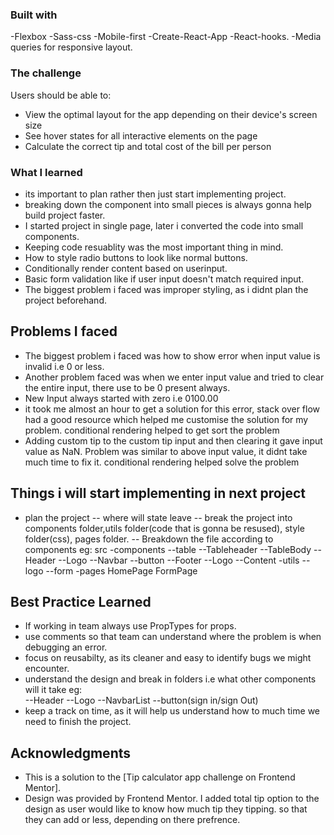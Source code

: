 ### Built with
-Flexbox
-Sass-css
-Mobile-first
-Create-React-App
-React-hooks.
-Media queries for responsive layout.


### The challenge
Users should be able to:

- View the optimal layout for the app depending on their device's screen size
- See hover states for all interactive elements on the page
- Calculate the correct tip and total cost of the bill per person


### What I learned
- its important to plan rather then just start implementing project.
- breaking down the component into small pieces is always gonna help build project faster.
- I started project in single page, later i converted the code into small components.
- Keeping code resuablity was the most important thing in mind.
- How to style radio buttons to look like normal buttons.
- Conditionally render content based on userinput.
- Basic form validation like if user input doesn't match required input.
- The biggest problem i faced was improper styling, as i didnt plan the project beforehand.

## Problems I faced
- The biggest problem i faced was how to show error when input value is invalid i.e 0 or less.
- Another problem faced was when we enter input value and tried to clear the entire input, there use to be 0 present always.
- New Input always started with zero i.e 0100.00
- it took me almost an hour to get a solution for this error, stack over flow had a good resource which helped me customise the solution for my problem. conditional rendering helped to get sort the problem
- Adding custom tip to the custom tip input and then clearing it gave input value as NaN. Problem was similar to above input value, it didnt take much time to fix it. conditional rendering helped solve the problem


## Things i will start implementing in next project
- plan the project 
  -- where will state leave
  -- break the project into components folder,utils folder(code that is gonna be resused), style folder(css), pages folder.
  -- Breakdown the file according to components eg:
  src
    -components
      --table
        --Tableheader
        --TableBody
      --Header
        --Logo
        --Navbar
        --button
      --Footer
        --Logo
        --Content
    -utils
      --logo
      --form
    -pages
      HomePage
      FormPage
      

## Best Practice Learned 
- If working in team always use PropTypes for props. 
- use comments so that team can understand where the problem is when debugging an error.
- focus on reusabilty, as its cleaner and easy to identify bugs we might encounter.
- understand the design and break in folders i.e what other components will it take eg:   
      --Header
        --Logo
        --NavbarList
        --button(sign in/sign Out)
- keep a track on time, as it will help us understand how to much time we need to finish the project. 


## Acknowledgments
- This is a solution to the [Tip calculator app challenge on Frontend Mentor].
- Design was provided by Frontend Mentor. I added total tip option to the design as user would like to know how much tip they tipping. so that they can add or less, depending on there prefrence. 
